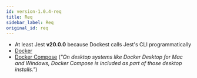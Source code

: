 ```yaml
---
id: version-1.0.4-req
title: Req
sidebar_label: Req
original_id: req
---
```


- At least Jest **v20.0.0** because Dockest calls Jest's CLI programmatically
- [Docker](https://www.docker.com/)
- [Docker Compose](https://docs.docker.com/compose/install/) (_"On desktop systems like Docker Desktop for Mac and Windows, Docker Compose is included as part of those desktop installs."_)
